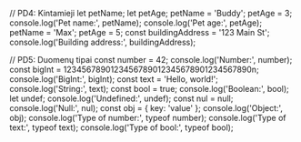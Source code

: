 // PD4: Kintamieji
let petName;
let petAge;
petName = 'Buddy';
petAge = 3;
console.log('Pet name:', petName);
console.log('Pet age:', petAge);
petName = 'Max';
petAge = 5;
const buildingAddress = '123 Main St';
console.log('Building address:', buildingAddress);

// PD5: Duomenų tipai
const number = 42;
console.log('Number:', number);
const bigInt = 1234567890123456789012345678901234567890n;
console.log('BigInt:', bigInt);
const text = 'Hello, world!';
console.log('String:', text);
const bool = true;
console.log('Boolean:', bool);
let undef;
console.log('Undefined:', undef);
const nul = null;
console.log('Null:', nul);
const obj = { key: 'value' };
console.log('Object:', obj);
console.log('Type of number:', typeof number);
console.log('Type of text:', typeof text);
console.log('Type of bool:', typeof bool);
